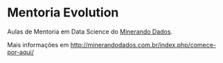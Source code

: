 # Mentoria Evolution
Aulas de Mentoria em Data Science do [Minerando Dados](http://minerandodados.com.br/ "Minerando Dados").

Mais informações em http://minerandodados.com.br/index.php/comece-por-aqui/
